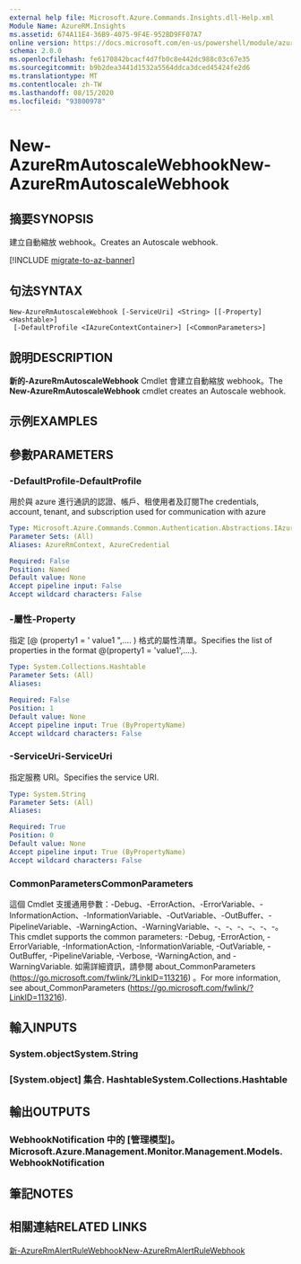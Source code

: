```yaml
---
external help file: Microsoft.Azure.Commands.Insights.dll-Help.xml
Module Name: AzureRM.Insights
ms.assetid: 674A11E4-36B9-4075-9F4E-952BD9FF07A7
online version: https://docs.microsoft.com/en-us/powershell/module/azurerm.insights/new-azurermautoscalewebhook
schema: 2.0.0
ms.openlocfilehash: fe6170842bcacf4d7fb0c8e442dc988c03c67e35
ms.sourcegitcommit: b9b2dea3441d1532a5564ddca3dced45424fe2d6
ms.translationtype: MT
ms.contentlocale: zh-TW
ms.lasthandoff: 08/15/2020
ms.locfileid: "93800978"
---
```

# <span data-ttu-id="7d8f4-101">New-AzureRmAutoscaleWebhook</span><span class="sxs-lookup"><span data-stu-id="7d8f4-101">New-AzureRmAutoscaleWebhook</span></span>

## <span data-ttu-id="7d8f4-102">摘要</span><span class="sxs-lookup"><span data-stu-id="7d8f4-102">SYNOPSIS</span></span>
<span data-ttu-id="7d8f4-103">建立自動縮放 webhook。</span><span class="sxs-lookup"><span data-stu-id="7d8f4-103">Creates an Autoscale webhook.</span></span>

[!INCLUDE [migrate-to-az-banner](../../includes/migrate-to-az-banner.md)]

## <span data-ttu-id="7d8f4-104">句法</span><span class="sxs-lookup"><span data-stu-id="7d8f4-104">SYNTAX</span></span>

```
New-AzureRmAutoscaleWebhook [-ServiceUri] <String> [[-Property] <Hashtable>]
 [-DefaultProfile <IAzureContextContainer>] [<CommonParameters>]
```

## <span data-ttu-id="7d8f4-105">說明</span><span class="sxs-lookup"><span data-stu-id="7d8f4-105">DESCRIPTION</span></span>
<span data-ttu-id="7d8f4-106">**新的-AzureRmAutoscaleWebhook** Cmdlet 會建立自動縮放 webhook。</span><span class="sxs-lookup"><span data-stu-id="7d8f4-106">The **New-AzureRmAutoscaleWebhook** cmdlet creates an Autoscale webhook.</span></span>

## <span data-ttu-id="7d8f4-107">示例</span><span class="sxs-lookup"><span data-stu-id="7d8f4-107">EXAMPLES</span></span>

## <span data-ttu-id="7d8f4-108">參數</span><span class="sxs-lookup"><span data-stu-id="7d8f4-108">PARAMETERS</span></span>

### <span data-ttu-id="7d8f4-109">-DefaultProfile</span><span class="sxs-lookup"><span data-stu-id="7d8f4-109">-DefaultProfile</span></span>
<span data-ttu-id="7d8f4-110">用於與 azure 進行通訊的認證、帳戶、租使用者及訂閱</span><span class="sxs-lookup"><span data-stu-id="7d8f4-110">The credentials, account, tenant, and subscription used for communication with azure</span></span>

```yaml
Type: Microsoft.Azure.Commands.Common.Authentication.Abstractions.IAzureContextContainer
Parameter Sets: (All)
Aliases: AzureRmContext, AzureCredential

Required: False
Position: Named
Default value: None
Accept pipeline input: False
Accept wildcard characters: False
```

### <span data-ttu-id="7d8f4-111">-屬性</span><span class="sxs-lookup"><span data-stu-id="7d8f4-111">-Property</span></span>
<span data-ttu-id="7d8f4-112">指定 [@ (property1 = ' value1 ",.... ) 格式的屬性清單。</span><span class="sxs-lookup"><span data-stu-id="7d8f4-112">Specifies the list of properties in the format @(property1 = 'value1',....).</span></span>

```yaml
Type: System.Collections.Hashtable
Parameter Sets: (All)
Aliases:

Required: False
Position: 1
Default value: None
Accept pipeline input: True (ByPropertyName)
Accept wildcard characters: False
```

### <span data-ttu-id="7d8f4-113">-ServiceUri</span><span class="sxs-lookup"><span data-stu-id="7d8f4-113">-ServiceUri</span></span>
<span data-ttu-id="7d8f4-114">指定服務 URI。</span><span class="sxs-lookup"><span data-stu-id="7d8f4-114">Specifies the service URI.</span></span>

```yaml
Type: System.String
Parameter Sets: (All)
Aliases:

Required: True
Position: 0
Default value: None
Accept pipeline input: True (ByPropertyName)
Accept wildcard characters: False
```

### <span data-ttu-id="7d8f4-115">CommonParameters</span><span class="sxs-lookup"><span data-stu-id="7d8f4-115">CommonParameters</span></span>
<span data-ttu-id="7d8f4-116">這個 Cmdlet 支援通用參數：-Debug、-ErrorAction、-ErrorVariable、-InformationAction、-InformationVariable、-OutVariable、-OutBuffer、-PipelineVariable、-WarningAction、-WarningVariable、-、-、-、-、-、-。</span><span class="sxs-lookup"><span data-stu-id="7d8f4-116">This cmdlet supports the common parameters: -Debug, -ErrorAction, -ErrorVariable, -InformationAction, -InformationVariable, -OutVariable, -OutBuffer, -PipelineVariable, -Verbose, -WarningAction, and -WarningVariable.</span></span> <span data-ttu-id="7d8f4-117">如需詳細資訊，請參閱 about_CommonParameters (https://go.microsoft.com/fwlink/?LinkID=113216) 。</span><span class="sxs-lookup"><span data-stu-id="7d8f4-117">For more information, see about_CommonParameters (https://go.microsoft.com/fwlink/?LinkID=113216).</span></span>

## <span data-ttu-id="7d8f4-118">輸入</span><span class="sxs-lookup"><span data-stu-id="7d8f4-118">INPUTS</span></span>

### <span data-ttu-id="7d8f4-119">System.object</span><span class="sxs-lookup"><span data-stu-id="7d8f4-119">System.String</span></span>

### <span data-ttu-id="7d8f4-120">[System.object] 集合. Hashtable</span><span class="sxs-lookup"><span data-stu-id="7d8f4-120">System.Collections.Hashtable</span></span>

## <span data-ttu-id="7d8f4-121">輸出</span><span class="sxs-lookup"><span data-stu-id="7d8f4-121">OUTPUTS</span></span>

### <span data-ttu-id="7d8f4-122">WebhookNotification 中的 [管理模型]。</span><span class="sxs-lookup"><span data-stu-id="7d8f4-122">Microsoft.Azure.Management.Monitor.Management.Models.WebhookNotification</span></span>

## <span data-ttu-id="7d8f4-123">筆記</span><span class="sxs-lookup"><span data-stu-id="7d8f4-123">NOTES</span></span>

## <span data-ttu-id="7d8f4-124">相關連結</span><span class="sxs-lookup"><span data-stu-id="7d8f4-124">RELATED LINKS</span></span>

[<span data-ttu-id="7d8f4-125">新-AzureRmAlertRuleWebhook</span><span class="sxs-lookup"><span data-stu-id="7d8f4-125">New-AzureRmAlertRuleWebhook</span></span>](./New-AzureRmAlertRuleWebhook.md)


